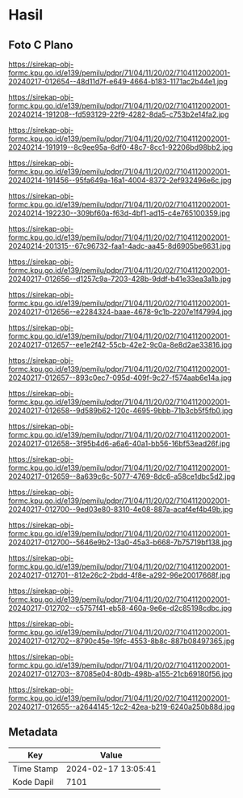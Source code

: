 # Hasil

## Foto C Plano

https://sirekap-obj-formc.kpu.go.id/e139/pemilu/pdpr/71/04/11/20/02/7104112002001-20240217-012654--48d11d7f-e649-4664-b183-1171ac2b44e1.jpg

https://sirekap-obj-formc.kpu.go.id/e139/pemilu/pdpr/71/04/11/20/02/7104112002001-20240214-191208--fd593129-22f9-4282-8da5-c753b2e14fa2.jpg

https://sirekap-obj-formc.kpu.go.id/e139/pemilu/pdpr/71/04/11/20/02/7104112002001-20240214-191919--8c9ee95a-6df0-48c7-8cc1-92206bd98bb2.jpg

https://sirekap-obj-formc.kpu.go.id/e139/pemilu/pdpr/71/04/11/20/02/7104112002001-20240214-191456--95fa649a-16a1-4004-8372-2ef932496e6c.jpg

https://sirekap-obj-formc.kpu.go.id/e139/pemilu/pdpr/71/04/11/20/02/7104112002001-20240214-192230--309bf60a-f63d-4bf1-ad15-c4e765100359.jpg

https://sirekap-obj-formc.kpu.go.id/e139/pemilu/pdpr/71/04/11/20/02/7104112002001-20240214-201315--67c96732-faa1-4adc-aa45-8d6905be6631.jpg

https://sirekap-obj-formc.kpu.go.id/e139/pemilu/pdpr/71/04/11/20/02/7104112002001-20240217-012656--d1257c9a-7203-428b-9ddf-b41e33ea3a1b.jpg

https://sirekap-obj-formc.kpu.go.id/e139/pemilu/pdpr/71/04/11/20/02/7104112002001-20240217-012656--e2284324-baae-4678-9c1b-2207e1f47994.jpg

https://sirekap-obj-formc.kpu.go.id/e139/pemilu/pdpr/71/04/11/20/02/7104112002001-20240217-012657--ee1e2f42-55cb-42e2-9c0a-8e8d2ae33816.jpg

https://sirekap-obj-formc.kpu.go.id/e139/pemilu/pdpr/71/04/11/20/02/7104112002001-20240217-012657--893c0ec7-095d-409f-9c27-f574aab6e14a.jpg

https://sirekap-obj-formc.kpu.go.id/e139/pemilu/pdpr/71/04/11/20/02/7104112002001-20240217-012658--9d589b62-120c-4695-9bbb-71b3cb5f5fb0.jpg

https://sirekap-obj-formc.kpu.go.id/e139/pemilu/pdpr/71/04/11/20/02/7104112002001-20240217-012658--3f95b4d6-a6a6-40a1-bb56-16bf53ead26f.jpg

https://sirekap-obj-formc.kpu.go.id/e139/pemilu/pdpr/71/04/11/20/02/7104112002001-20240217-012659--8a639c6c-5077-4769-8dc6-a58ce1dbc5d2.jpg

https://sirekap-obj-formc.kpu.go.id/e139/pemilu/pdpr/71/04/11/20/02/7104112002001-20240217-012700--9ed03e80-8310-4e08-887a-acaf4ef4b49b.jpg

https://sirekap-obj-formc.kpu.go.id/e139/pemilu/pdpr/71/04/11/20/02/7104112002001-20240217-012700--5646e9b2-13a0-45a3-b668-7b75719bf138.jpg

https://sirekap-obj-formc.kpu.go.id/e139/pemilu/pdpr/71/04/11/20/02/7104112002001-20240217-012701--812e26c2-2bdd-4f8e-a292-96e20017668f.jpg

https://sirekap-obj-formc.kpu.go.id/e139/pemilu/pdpr/71/04/11/20/02/7104112002001-20240217-012702--c5757f41-eb58-460a-9e6e-d2c85198cdbc.jpg

https://sirekap-obj-formc.kpu.go.id/e139/pemilu/pdpr/71/04/11/20/02/7104112002001-20240217-012702--8790c45e-19fc-4553-8b8c-887b08497365.jpg

https://sirekap-obj-formc.kpu.go.id/e139/pemilu/pdpr/71/04/11/20/02/7104112002001-20240217-012703--87085e04-80db-498b-a155-21cb69180f56.jpg

https://sirekap-obj-formc.kpu.go.id/e139/pemilu/pdpr/71/04/11/20/02/7104112002001-20240217-012655--a2644145-12c2-42ea-b219-6240a250b88d.jpg


## Metadata

| Key        | Value               |
| ---------- | ------------------- |
| Time Stamp | 2024-02-17 13:05:41 |
| Kode Dapil | 7101                |



